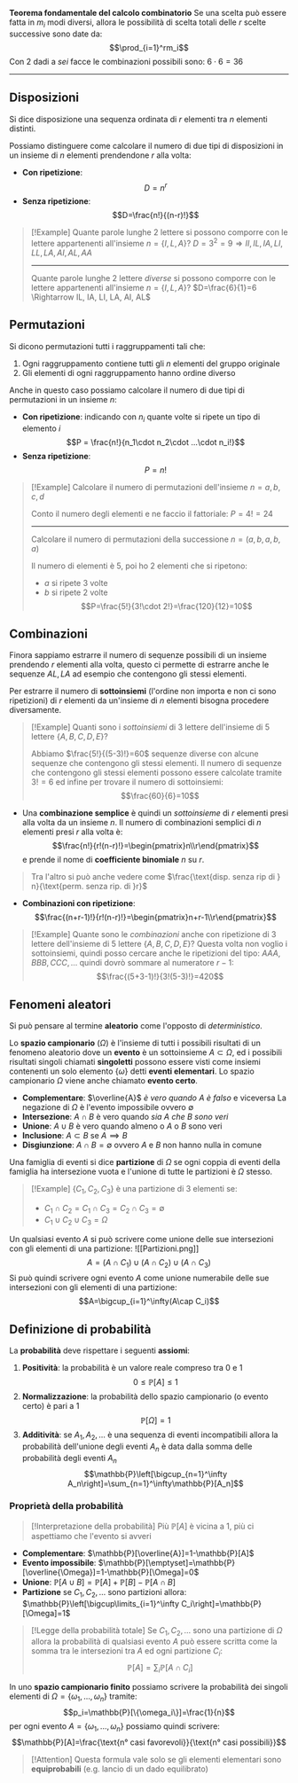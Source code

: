 **Teorema fondamentale del calcolo combinatorio**
Se una scelta può essere fatta in $m_i$ modi diversi, allora le possibilità di scelta totali delle $r$ scelte successive sono date da:
$$\prod_{i=1}^rm_i$$
Con 2 dadi a _sei_ facce le combinazioni possibili sono: $6\cdot 6=36$

---
## Disposizioni
Si dice disposizione una sequenza ordinata di $r$ elementi tra $n$ elementi distinti.

Possiamo distinguere come calcolare il numero di due tipi di disposizioni in un insieme di $n$ elementi prendendone $r$ alla volta:
- **Con ripetizione**:
$$D=n^r$$
- **Senza ripetizione**:
$$D=\frac{n!}{(n-r)!}$$
>[!Example]
>Quante parole lunghe 2 lettere si possono comporre con le lettere appartenenti all'insieme $n=\{I, L, A\}$?
>$D=3^2=9 \Rightarrow II, IL, IA, LI, LL, LA, AI, AL, AA$
>
>---
>Quante parole lunghe 2 lettere _diverse_ si possono comporre con le lettere appartenenti all'insieme $n=\{I, L, A\}$?
>$D=\frac{6}{1}=6 \Rightarrow IL, IA, LI, LA, AI, AL$

## Permutazioni
Si dicono permutazioni tutti i raggruppamenti tali che:
1. Ogni raggruppamento contiene tutti gli $n$ elementi del gruppo originale
2. Gli elementi di ogni raggruppamento hanno ordine diverso

Anche in questo caso possiamo calcolare il numero di due tipi di permutazioni in un insieme $n$:
- **Con ripetizione**: indicando con $n_i$ quante volte si ripete un tipo di elemento $i$
$$P = \frac{n!}{n_1\cdot n_2\cdot ...\cdot n_i!}$$
- **Senza ripetizione**: 
$$P = n!$$
>[!Example]
>Calcolare il numero di permutazioni dell'insieme $n={a, b, c, d}$
>
>Conto il numero degli elementi e ne faccio il fattoriale: $P=4!=24$
>
>---
>Calcolare il numero di permutazioni della successione $n=(a,b,a,b,a)$
>
>Il numero di elementi è 5, poi ho 2 elementi che si ripetono:
>- $a$ si ripete 3 volte
>- $b$ si ripete 2 volte
>$$P=\frac{5!}{3!\cdot 2!}=\frac{120}{12}=10$$

## Combinazioni
Finora sappiamo estrarre il numero di sequenze possibili di un insieme prendendo $r$ elementi alla volta, questo ci permette di estrarre anche le sequenze $AL, LA$ ad esempio che contengono gli stessi elementi.

Per estrarre il numero di **sottoinsiemi** (l'ordine non importa e non ci sono ripetizioni) di $r$ elementi da un'insieme di $n$ elementi bisogna procedere diversamente.

>[!Example]
>Quanti sono i _sottoinsiemi_ di 3 lettere dell'insieme di 5 lettere $\{A,B,C,D,E\}$?
>
>Abbiamo $\frac{5!}{(5-3)!}=60$ sequenze diverse con alcune sequenze che contengono gli stessi elementi.
>Il numero di sequenze che contengono gli stessi elementi possono essere calcolate tramite $3!=6$ ed infine per trovare il numero di sottoinsiemi:
>$$\frac{60}{6}=10$$

- Una **combinazione semplice** è quindi un _sottoinsieme_ di $r$ elementi presi alla volta da un insieme $n$.
Il numero di combinazioni semplici di $n$ elementi presi $r$ alla volta è:
$$\frac{n!}{r!(n-r)!}=\begin{pmatrix}n\\r\end{pmatrix}$$
e prende il nome di **coefficiente binomiale** $n$ su $r$.

> Tra l'altro si può anche vedere come $\frac{\text{disp. senza rip di } n}{\text{perm. senza rip. di }r}$

- **Combinazioni con ripetizione**:
$$\frac{(n+r-1)!}{r!(n-r)!}=\begin{pmatrix}n+r-1\\r\end{pmatrix}$$

>[!Example]
>Quante sono le _combinazioni_ anche con ripetizione di 3 lettere dell'insieme di 5 lettere $\{A,B,C,D,E\}$?
>Questa volta non voglio i sottoinsiemi, quindi posso cercare anche le ripetizioni del tipo: $AAA, BBB, CCC, ...$ quindi dovrò sommare al numeratore $r-1$:
>$$\frac{(5+3-1)!}{3!(5-3)!}=420$$
>

## Fenomeni aleatori
Si può pensare al termine **aleatorio** come l'opposto di _deterministico_.

Lo **spazio campionario** ($\Omega$) è l'insieme di tutti i possibili risultati di un fenomeno aleatorio dove un **evento** è un sottoinsieme $A\subset\Omega$, ed i possibili risultati singoli chiamati **singoletti** possono essere visti come insiemi contenenti un solo elemento $\{\omega\}$ detti **eventi elementari**.
Lo spazio campionario $\Omega$ viene anche chiamato **evento certo**.

- **Complementare**: $\overline{A}$ _è vero quando $A$ è falso_ e viceversa
	La negazione di $\Omega$ è l'evento impossibile ovvero $\emptyset$
- **Intersezione**: $A\cap B$ è vero quando _sia $A$ che $B$ sono veri_
- **Unione**: $A\cup B$ è vero quando almeno o $A$ o $B$ sono veri
- **Inclusione**: $A\subset B$ se $A\implies B$
- **Disgiunzione**: $A\cap B=\emptyset$ ovvero $A$ e $B$ non hanno nulla in comune

Una famiglia di eventi si dice **partizione** di $\Omega$ se ogni coppia di eventi della famiglia ha intersezione vuota e l'unione di tutte le partizioni è $\Omega$ stesso.
>[!Example]
>$\{C_1,C_2,C_3\}$ è una partizione di 3 elementi se:
>- $C_1\cap C_2=C_1\cap C_3=C_2\cap C_3=\emptyset$
>- $C_1\cup C_2\cup C_3=\Omega$

Un qualsiasi evento $A$ si può scrivere come unione delle sue intersezioni con gli elementi di una partizione:
![[Partizioni.png]]
$$A=(A\cap C_1)\cup(A\cap C_2)\cup(A\cap C_3)$$
Si può quindi scrivere ogni evento $A$ come unione numerabile delle sue intersezioni con gli elementi di una partizione:
$$A=\bigcup_{i=1}^\infty(A\cap C_i)$$

## Definizione di probabilità
La **probabilità** deve rispettare i seguenti **assiomi**:

1. **Positività**: la probabilità è un valore reale compreso tra $0$ e $1$
$$0\leq\mathbb{P}[A]\leq 1$$
2. **Normalizzazione**: la probabilità dello spazio campionario (o evento certo) è pari a $1$
$$\mathbb{P}[\Omega]=1$$
3. **Additività**: se $A_1,A_2,...$ è una sequenza di eventi incompatibili allora la probabilità dell'unione degli eventi $A_n$ è data dalla somma delle probabilità degli eventi $A_n$
$$\mathbb{P}\left[\bigcup_{n=1}^\infty A_n\right]=\sum_{n=1}^\infty\mathbb{P}[A_n]$$
### Proprietà della probabilità
>[!Interpretazione della probabilità]
>Più $\mathbb{P}[A]$ è vicina a $1$, più ci aspettiamo che l'evento si avveri

- **Complementare**: $\mathbb{P}[\overline{A}]=1-\mathbb{P}[A]$
- **Evento impossibile**: $\mathbb{P}[\emptyset]=\mathbb{P}[\overline{\Omega}]=1-\mathbb{P}[\Omega]=0$
- **Unione**: $\mathbb{P}[A\cup B]=\mathbb{P}[A]+\mathbb{P}[B]-\mathbb{P}[A\cap B]$
- **Partizione** se $C_1,C_2,...$ sono partizioni allora: $\mathbb{P}\left[\bigcup\limits_{i=1}^\infty C_i\right]=\mathbb{P}[\Omega]=1$

>[!Legge della probabilità totale]
>Se $C_1,C_2,...$ sono una partizione di $\Omega$ allora la probabilità di qualsiasi evento $A$ può essere scritta come la somma tra le intersezioni tra $A$ ed ogni partizione $C_i$:
>$$\mathbb{P}[A]=\sum_i\mathbb{P}[A\cap C_i]$$

In uno **spazio campionario finito** possiamo scrivere la probabilità dei singoli elementi di $\Omega=\{\omega_1,...,\omega_n\}$ tramite:
$$p_i=\mathbb{P}[\{\omega_i\}]=\frac{1}{n}$$
per ogni evento $A=\{\omega_1,...,\omega_n\}$ possiamo quindi scrivere:
$$\mathbb{P}[A]=\frac{\text{n° casi favorevoli}}{\text{n° casi possibili}}$$
>[!Attention]
>Questa formula vale solo se gli elementi elementari sono **equiprobabili** (e.g. lancio di un dado equilibrato)



